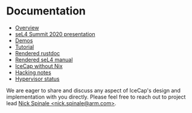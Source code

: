 # Documentation

- [Overview](../#icecap)
- [seL4 Summit 2020 presentation](https://nickspinale.com/talks/sel4-summit-2020.html)
- [Demos](../demos)
- [Tutorial](../examples)
- [Rendered rustdoc](https://arm-research.gitlab.io/security/icecap/icecap/rustdoc/)
- [Rendered seL4 manual](https://arm-research.gitlab.io/security/icecap/icecap/sel4-manual.pdf)
- [IceCap without Nix](./icecap-without-nix.md)
- [Hacking notes](./hacking.md)
- [Hypervisor status](./hypervisor-status.md)

We are eager to share and discuss any aspect of IceCap's design and
implementation with you directly. Please feel free to reach out to project lead
[Nick Spinale &lt;nick.spinale@arm.com&gt;](mailto:nick.spinale@arm.com).
